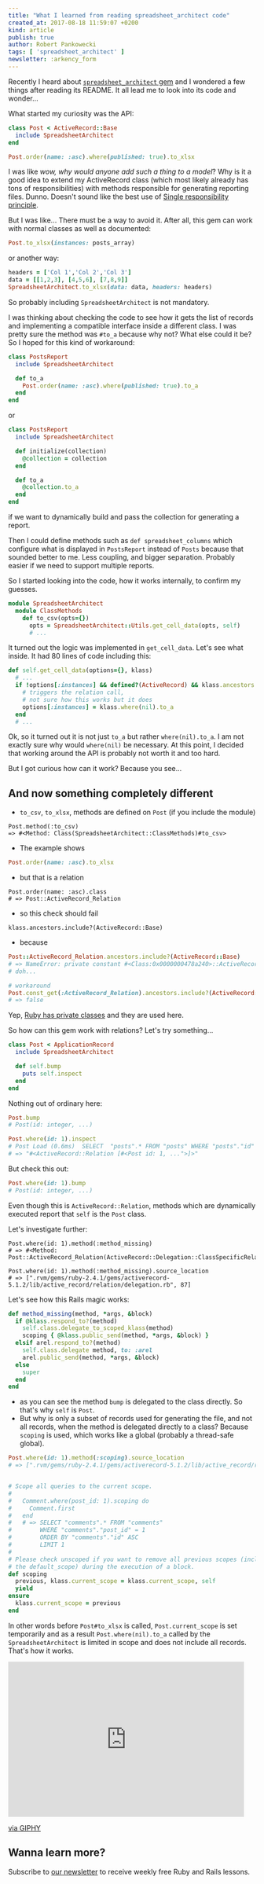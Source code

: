 ```yaml
---
title: "What I learned from reading spreadsheet_architect code"
created_at: 2017-08-18 11:59:07 +0200
kind: article
publish: true
author: Robert Pankowecki
tags: [ 'spreadsheet_architect' ]
newsletter: :arkency_form
---
```


Recently I heard about [`spreadsheet_architect` gem](https://github.com/westonganger/spreadsheet_architect) and I wondered a few things after reading its README. It all lead me to look into its code and wonder...

<!-- more -->

What started my curiosity was the API:

```ruby
class Post < ActiveRecord::Base
  include SpreadsheetArchitect
end

Post.order(name: :asc).where(published: true).to_xlsx
```

I was like _wow, why would anyone add such a thing to a model_? Why is it a good idea to extend my ActiveRecord class (which most likely already has tons of responsibilities) with methods responsible for generating reporting files. Dunno. Doesn't sound like the best use of [Single responsibility principle](https://en.wikipedia.org/wiki/Single_responsibility_principle).

But I was like... There must be a way to avoid it. After all, this gem can work with normal classes as well as documented:

```ruby
Post.to_xlsx(instances: posts_array)
```

or another way:

```ruby
headers = ['Col 1','Col 2','Col 3']
data = [[1,2,3], [4,5,6], [7,8,9]]
SpreadsheetArchitect.to_xlsx(data: data, headers: headers)
```

So probably including `SpreadsheetArchitect` is not mandatory.

I was thinking about checking the code to see how it gets the list of records and implementing a compatible interface inside a different class. I was pretty sure the method was `#to_a` because why not? What else could it be? So I hoped for this kind of workaround:

```ruby
class PostsReport
  include SpreadsheetArchitect

  def to_a
    Post.order(name: :asc).where(published: true).to_a
  end
end
```

or

```ruby
class PostsReport
  include SpreadsheetArchitect

  def initialize(collection)
    @collection = collection
  end

  def to_a
    @collection.to_a
  end
end
```

if we want to dynamically build and pass the collection for generating a report.

Then I could define methods such as `def spreadsheet_columns` which configure what is displayed in `PostsReport` instead of `Posts` because that sounded better to me. Less coupling, and bigger separation. Probably easier if we need to support multiple reports.

So I started looking into the code, how it works internally, to confirm my guesses.

```ruby
module SpreadsheetArchitect
  module ClassMethods
    def to_csv(opts={})
      opts = SpreadsheetArchitect::Utils.get_cell_data(opts, self)
      # ...
```

It turned out the logic was implemented in `get_cell_data`. Let's see what inside. It had 80 lines of code including this:

```ruby
def self.get_cell_data(options={}, klass)
  # ...
  if !options[:instances] && defined?(ActiveRecord) && klass.ancestors.include?(ActiveRecord::Base)
    # triggers the relation call,
    # not sure how this works but it does
    options[:instances] = klass.where(nil).to_a
  end
  # ...
```

Ok, so it turned out it is not just `to_a` but rather `where(nil).to_a`. I am not exactly sure why would `where(nil)` be necessary. At this point, I decided that working around the API is probably not worth it and too hard.

But I got curious how can it work? Because you see...

## And now something completely different

* `to_csv`, `to_xlsx`, methods are defined on `Post` (if you include the module)

```
Post.method(:to_csv)
=> #<Method: Class(SpreadsheetArchitect::ClassMethods)#to_csv>
```

* The example shows

```ruby
Post.order(name: :asc).to_xlsx
```

* but that is a relation

```
Post.order(name: :asc).class
# => Post::ActiveRecord_Relation
```

* so this check should fail

```
klass.ancestors.include?(ActiveRecord::Base)
```

* because

```ruby
Post::ActiveRecord_Relation.ancestors.include?(ActiveRecord::Base)
# => NameError: private constant #<Class:0x0000000478a240>::ActiveRecord_Relation referenced
# doh...

# workaround
Post.const_get(:ActiveRecord_Relation).ancestors.include?(ActiveRecord::Base)
# => false
```

Yep, [Ruby has private classes](/2016/02/private-classes-in-ruby/) and they are used here.

So how can this gem work with relations? Let's try something...

```ruby
class Post < ApplicationRecord
  include SpreadsheetArchitect

  def self.bump
    puts self.inspect
  end
end
```

Nothing out of ordinary here:

```ruby
Post.bump
# Post(id: integer, ...)
```

```ruby
Post.where(id: 1).inspect
# Post Load (0.6ms)  SELECT  "posts".* FROM "posts" WHERE "posts"."id" = $1 LIMIT $2  [["id", 1], ["LIMIT", 11]]
# => "#<ActiveRecord::Relation [#<Post id: 1, ...">]>"
```

But check this out:

```ruby
Post.where(id: 1).bump
# Post(id: integer, ...)
```

Even though this is `ActiveRecord::Relation`, methods which are dynamically executed report that `self` is the `Post` class.

Let's investigate further:

```
Post.where(id: 1).method(:method_missing)
# => #<Method: Post::ActiveRecord_Relation(ActiveRecord::Delegation::ClassSpecificRelation)#method_missing>

Post.where(id: 1).method(:method_missing).source_location
# => [".rvm/gems/ruby-2.4.1/gems/activerecord-5.1.2/lib/active_record/relation/delegation.rb", 87]
```

Let's see how this Rails magic works:

```ruby
def method_missing(method, *args, &block)
  if @klass.respond_to?(method)
    self.class.delegate_to_scoped_klass(method)
    scoping { @klass.public_send(method, *args, &block) }
  elsif arel.respond_to?(method)
    self.class.delegate method, to: :arel
    arel.public_send(method, *args, &block)
  else
    super
  end
end
```

* as you can see the method `bump` is delegated to the class directly. So that's why `self` is `Post`.
* But why is only a subset of records used for generating the file, and not all records, when the method is delegated directly to a class? Because `scoping` is used, which works like a global (probably a thread-safe global).

```ruby
Post.where(id: 1).method(:scoping).source_location
# => [".rvm/gems/ruby-2.4.1/gems/activerecord-5.1.2/lib/active_record/relation.rb", 334]
```

```ruby

# Scope all queries to the current scope.
#
#   Comment.where(post_id: 1).scoping do
#     Comment.first
#   end
#   # => SELECT "comments".* FROM "comments"
#        WHERE "comments"."post_id" = 1
#        ORDER BY "comments"."id" ASC
#        LIMIT 1
#
# Please check unscoped if you want to remove all previous scopes (including
# the default_scope) during the execution of a block.
def scoping
  previous, klass.current_scope = klass.current_scope, self
  yield
ensure
  klass.current_scope = previous
end
```

In other words before `Post#to_xlsx` is called, `Post.current_scope` is set temporarily and as a result `Post.where(nil).to_a` called by the `SpreadsheetArchitect` is limited in scope and does not include all records. That's how it works.

<iframe src="https://giphy.com/embed/UtxLc5i9wGdKo" width="480" height="316" frameBorder="0" class="giphy-embed" allowFullScreen></iframe><p><a href="https://giphy.com/gifs/fighter-jet-ejects-UtxLc5i9wGdKo">via GIPHY</a></p>

## Wanna learn more?

Subscribe to [our newsletter](http://arkency.com/newsletter) to receive weekly free Ruby and Rails lessons.